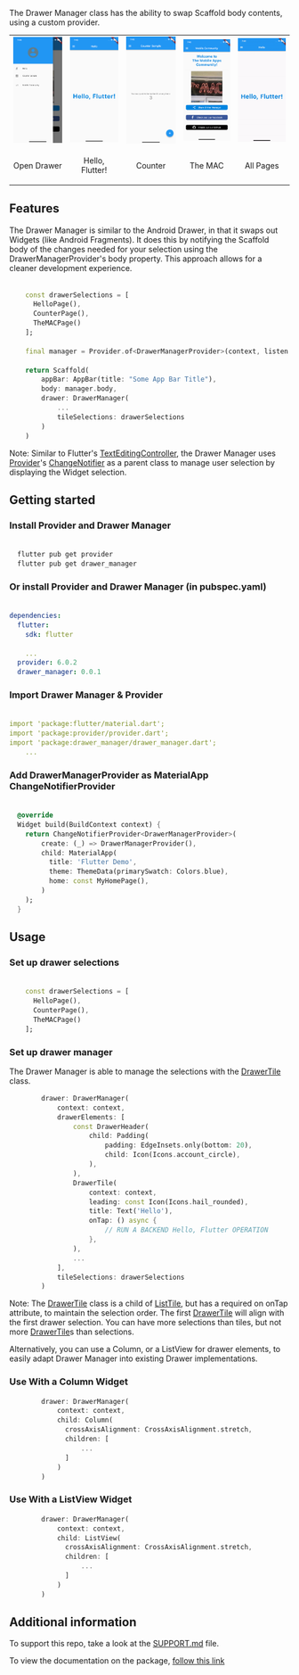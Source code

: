 
The Drawer Manager class has the ability to swap Scaffold body contents, using a custom provider.

<table border="0">
  <tr>
    <td><img width="100" src="media/drawer_manager_0.png"></td>
    <td><img width="100" src="media/drawer_manager_1.png"></td>
    <td><img width="100" src="media/drawer_manager_2.png"></td>
    <td><img width="100" src="media/drawer_manager_3.png"></td>
    <td><img width="100" src="media/drawer_manager_ezgif_resize.gif"></td>
  </tr>  
  <tr center>
    <td  align="center"><p>Open Drawer</p></td>
    <td  align="center"><p>Hello, Flutter!</p></td>
    <td  align="center"><p>Counter</p></td>
    <td  align="center"><p>The MAC</p></td>
    <td  align="center"><p>All Pages</p></td>
  </tr>   
</table>

## Features

The Drawer Manager is similar to the Android Drawer, in that it swaps out Widgets (like Android Fragments). It does this by notifying the Scaffold body of the changes needed for your selection using the DrawerManagerProvider's body property. This approach allows for a cleaner development experience.

```dart

    const drawerSelections = [
      HelloPage(),
      CounterPage(),
      TheMACPage()
    ];

    final manager = Provider.of<DrawerManagerProvider>(context, listen: false);

    return Scaffold(
        appBar: AppBar(title: "Some App Bar Title"),
        body: manager.body,
        drawer: DrawerManager(
            ...
            tileSelections: drawerSelections
        )
    )

```

Note: Similar to Flutter's [TextEditingController](https://api.flutter.dev/flutter/widgets/TextEditingController-class.html), the Drawer Manager uses [Provider](https://pub.dev/packages/provider)'s [ChangeNotifier](https://api.flutter.dev/flutter/foundation/ChangeNotifier-class.html) as a parent class to manage user selection by displaying the Widget selection.


## Getting started

### Install Provider and Drawer Manager
```bash

  flutter pub get provider
  flutter pub get drawer_manager

```

### Or install Provider and Drawer Manager (in pubspec.yaml)
```yaml
    
dependencies:
  flutter:
    sdk: flutter

    ...
  provider: 6.0.2
  drawer_manager: 0.0.1

```

### Import Drawer Manager & Provider
```yaml

import 'package:flutter/material.dart';
import 'package:provider/provider.dart';
import 'package:drawer_manager/drawer_manager.dart';
    ...

```

### Add DrawerManagerProvider as MaterialApp ChangeNotifierProvider
```dart

  @override
  Widget build(BuildContext context) {
    return ChangeNotifierProvider<DrawerManagerProvider>(
        create: (_) => DrawerManagerProvider(),
        child: MaterialApp(
          title: 'Flutter Demo',
          theme: ThemeData(primarySwatch: Colors.blue),
          home: const MyHomePage(),
        )
    );
  }

```

## Usage

### Set up drawer selections
```dart

    const drawerSelections = [
      HelloPage(),
      CounterPage(),
      TheMACPage()
    ];

```

### Set up drawer manager

The Drawer Manager is able to manage the selections with the [DrawerTile](https://pub.dev/documentation/drawer_manager/latest/drawer_manager/DrawerTile-class.html) class.

```dart
        drawer: DrawerManager(
            context: context,
            drawerElements: [
                const DrawerHeader(
                    child: Padding(
                        padding: EdgeInsets.only(bottom: 20),
                        child: Icon(Icons.account_circle),
                    ),
                ),
                DrawerTile(
                    context: context,
                    leading: const Icon(Icons.hail_rounded),
                    title: Text('Hello'),
                    onTap: () async {
                        // RUN A BACKEND Hello, Flutter OPERATION
                    },
                ),
                ...
            ],
            tileSelections: drawerSelections
        )

```

Note: The [DrawerTile](https://pub.dev/documentation/drawer_manager/latest/drawer_manager/DrawerTile-class.html) class is a child of [ListTile](https://api.flutter.dev/flutter/material/ListTile-class.html), but has a required on onTap attribute, to maintain the selection order. The first [DrawerTile](https://pub.dev/documentation/drawer_manager/latest/drawer_manager/DrawerTile-class.html) will align with the first drawer selection. You can have more selections than tiles, but not more [DrawerTile](https://pub.dev/documentation/drawer_manager/latest/drawer_manager/DrawerTile-class.html)s than selections.


Alternatively, you can use a Column, or a ListView for drawer elements, to easily adapt Drawer Manager into existing Drawer implementations.

### Use With a Column Widget
```dart
        drawer: DrawerManager(
            context: context,
            child: Column(
              crossAxisAlignment: CrossAxisAlignment.stretch,
              children: [
                  ...
              ]
            )
        )

```

### Use With a ListView Widget
```dart
        drawer: DrawerManager(
            context: context,
            child: ListView(
              crossAxisAlignment: CrossAxisAlignment.stretch,
              children: [
                  ...
              ]
            )
        )

```

## Additional information

To support this repo, take a look at the [SUPPORT.md](https://github.com/the-mac/drawer_manager/blob/main/SUPPORT.md) file.

To view the documentation on the package, [follow this link](https://pub.dev/documentation/drawer_manager/latest/)

